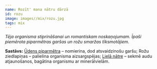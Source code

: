 ```yaml
---
name: Rozīt' mana nātru dārzā
id: rozu
image: images//mix/rozu.jpg
tags: mix
---
```

*Tēja organisma stiprināšanai un romantiskam noskaņojumam. Īpaši piemērota piparmētras garšas un rožu smaržas tīksmotājiem.*

**Sastāvs:**
<a href="https://www.danga.lv/mono/#udens_piparmetra">Ūdens piparmētra</a> – nomierina, dod atsvaidzinošu garšu;
Rožu ziedlapiņas – palielina organisma aizsargspējas;
<a href="https://www.danga.lv/mono/#liela_natre">Lielā nātre</a> – sekmē audu atjaunošanos, bagātina organismu ar minerālvielām.